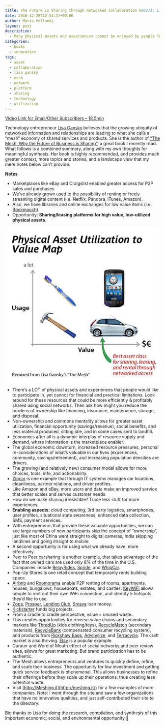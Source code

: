 ```yaml
---
title: The Future is Sharing through Networked Collaboration &#8211; Lisa Gansky
date: 2010-12-28T12:53:37+00:00
author: Mario Vellandi
layout: post
description:
  - Many physical assets and experiences cannot be enjoyed by people for financial and practical limitations. With networked marketplaces, this is possible.
categories:
  - books
  - innovation
tags:
  - asset
  - collaboration
  - lisa gansky
  - mesh
  - network
  - platform
  - sharing
  - technology
  - utilization
---
```

[Video Link for Email/Other Subscribers &#8211; 18.5min](http://vimeo.com/17298131)

Technology entrepreneur [Lisa Gansky](http://twitter.com/instigating) believes that the growing ubiquity of networked information and relationships are leading to what she calls a “mesh” economy of shared services and products. She is the author of [&#8220;The Mesh: Why the Future of Business is Sharing&#8221;](http://www.amazon.com/gp/product/1591843715?ie=UTF8&tag=melodinmarke-20&linkCode=as2&camp=1789&creative=390957&creativeASIN=1591843715), a great book I recently read. What follows is a combined summary, along with my own thoughts for meaningful synthesis. Her book is highly recommended, and provides much greater context, more topics and stories, and a landscape view that my mere notes below can&#8217;t provide.

__Notes__

  * Marketplaces like eBay and Craigslist enabled greater access for P2P sales and purchases.
  * We&#8217;ve already grown used to the possibility of renting or freely streaming digital content (i.e. Netflix, Pandora, iTunes, Amazon).
  * Also, we have libraries and online exchanges for low value items (i.e. [Bookmooch](http://bookmooch.com/)).
  * Opportunity: **Sharing/leasing platforms for high value, low-utilized physical assets**.


<img title="physical asset value utilization map" src="../images/wp-content/uploads/2010/12/PhysicalAsset-ValueUtilization.jpg" />

  * There&#8217;s a LOT of physical assets and experiences that people would like to participate in, yet cannot for financial and practical limitations. Look around for these resources that could be more efficiently & profitably shared using social networks. Then ask how might you reduce the burdens of ownership like financing, insurance, maintenance, storage, and disposal.
  * Non-ownership and commons mentality allows for greater asset utilization, financial opportunity (savings/revenue), social benefits, and less material produced, sitting idle, and in some cases sent to landfill.
  * Economics after all is a dynamic interplay of resource supply and demand, where information is the marketplace enabler.
  * The global economic downturn, increased resource pressures, personal re-considerations of what&#8217;s valuable in our lives (experiences, community, savings/retirement), and increasing population densities are drivers.
  * The growing (and relatively new) consumer model allows for more choices, tools, info, and actionability.
  * [Zipcar](http://www.zipcar.com/) is one example that through IT systems manages car locations, cleanliness, partner relations, and driver profiles.
  * Like Amazon and eBay, more users and data make an improved service that better scales and serves customer needs.
  * How do we make sharing irresistible? Trade less stuff for more experiences.
  * **Enabling aspects:** cloud computing, 3rd party logistics, smartphones, user profiles, situational state awareness, enhanced data collection, SMS, payment services.
  * With entrepreneurs that provide these valuable opportunities, we can see large numbers of new participants skip the concept of &#8220;ownership&#8221;, just like most of China went straight to digital cameras, India skipping landlines and going straight to mobile.
  * A second opportunity is for using what we already have, more effectively.
  * Peer to Peer carsharing is another example, that takes advantage of the fact that owned cars are used only 8% of the time in the U.S. Companies include [RelayRides](http://relayrides.com/), [Spride](http://spride.com/), and [WhipCar](http://www.whipcar.com/).
  * Pop-Up Stores is one retail concept that temporarily rents building space.
  * [Airbnb](http://www.airbnb.com/) and [Roomorama](http://roomorama.com/) enable P2P renting of rooms, apartments, houses, bungalows, houseboats, estates, and castles. [KeyWiFi](http://www.keywifi.com/) allows people to rent out their own WiFi connection, and identify 5 hotspots they&#8217;d like to use.
  * [Zopa](http://uk.zopa.com/ZopaWeb/), [Prosper](http://www.prosper.com/), [Lending Club](http://www.lendingclub.com/), [Smava](http://www.smava.de/) loan money.
  * [Kickstarter](http://www.kickstarter.com/) funds big projects.
  * From a cradle to cradle perspective, value = unused waste.
  * This creates opportunities for reverse value chains and secondary markets like [ThredUp](http://thredup.com/) (kids clothing/toys), [RecycleMatch](http://www.recyclematch.com/) (secondary materials), [RecycleBank](http://www.recyclebank.com/) (compensated consumer recycling system), and products from [Rickshaw Bags](http://www.rickshawbags.com/), [Advinylize](http://advinylize.com/), and [Terracycle](http://www.terracycle.net/). The craft market is also thriving. [Etsy](http://www.etsy.com/) is a popular example.
  * Curator and Word of Mouth effect of social networks and peer review sites, allows for great marketing. But brand participation has to be authentic.
  * The Mesh allows entrepreneurs and ventures to quickly define, refine, and scale their business. The opportunity for low investment and getting quick service feedback is phenomenal. This allows businesses to refine their offerings before they scale up their operations, thus creating less potential waste.
  * Visit [http://Meshing.it](http://meshing.it/) for a few examples of more companies. Note: I went through the site and saw a few organizations that have no innovative qualities, and just self-contributed their site to the directory.

Big thanks to Lisa for doing the research, compilation, and synthesis of this important economic, social, and environmental opportunity 🙂
